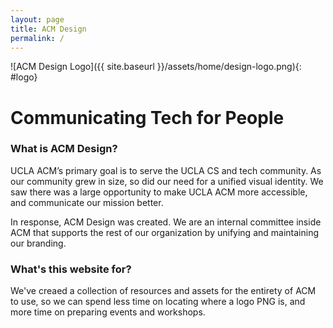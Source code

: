 ```yaml
---
layout: page
title: ACM Design
permalink: /
---
```

![ACM Design Logo]({{ site.baseurl }}/assets/home/design-logo.png){: #logo}

# Communicating Tech for People #

### What is ACM Design? ###

UCLA ACM’s primary goal is to serve the UCLA CS and tech community. As our community grew in size, so did our need for a unified visual identity. We saw there was a large opportunity to make UCLA ACM more accessible, and communicate our mission better. 


In response, ACM Design was created. We are an internal committee inside ACM that supports the rest of our organization by unifying and maintaining our branding.


### What's this website for? ###
We've creaed a collection of resources and assets for the entirety of ACM to use, so we can spend less time on locating where a logo PNG is, and more time on preparing events and workshops.

